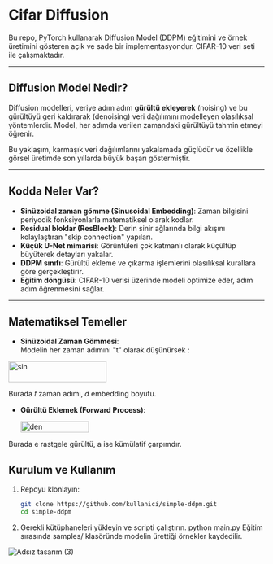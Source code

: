 # Cifar Diffusion 

Bu repo, PyTorch kullanarak Diffusion Model (DDPM) eğitimini ve örnek üretimini gösteren açık ve sade bir implementasyondur. CIFAR-10 veri seti ile çalışmaktadır.

---

## Diffusion Model Nedir?

Diffusion modelleri, veriye adım adım **gürültü ekleyerek** (noising) ve bu gürültüyü geri kaldırarak (denoising) veri dağılımını modelleyen olasılıksal yöntemlerdir. Model, her adımda verilen zamandaki gürültüyü tahmin etmeyi öğrenir.

Bu yaklaşım, karmaşık veri dağılımlarını yakalamada güçlüdür ve özellikle görsel üretimde son yıllarda büyük başarı göstermiştir.

---

## Kodda Neler Var?

- **Sinüzoidal zaman gömme (Sinusoidal Embedding)**: Zaman bilgisini periyodik fonksiyonlarla matematiksel olarak kodlar.
- **Residual bloklar (ResBlock)**: Derin sinir ağlarında bilgi akışını kolaylaştıran "skip connection" yapıları.
- **Küçük U-Net mimarisi**: Görüntüleri çok katmanlı olarak küçültüp büyüterek detayları yakalar.
- **DDPM sınıfı**: Gürültü ekleme ve çıkarma işlemlerini olasılıksal kurallara göre gerçekleştirir.
- **Eğitim döngüsü**: CIFAR-10 verisi üzerinde modeli optimize eder, adım adım öğrenmesini sağlar.

---

## Matematiksel Temeller

- **Sinüzoidal Zaman Gömmesi**:  
  Modelin her zaman adımını "t" olarak düşünürsek :


<img width="193" height="41" alt="sin" src="https://github.com/user-attachments/assets/3f34a05c-c780-4a2a-a57f-20adaf7f843f" />



Burada 
𝑡 zaman adımı, 
𝑑 embedding boyutu.

  

- **Gürültü Eklemek (Forward Process)**:

  <img width="134" height="22" alt="den" src="https://github.com/user-attachments/assets/11bab066-5e1a-4d21-99d7-326e28ea9934" />


Burada e rastgele gürültü, a ise kümülatif çarpımdır.


## Kurulum ve Kullanım

1. Repoyu klonlayın:
   ```bash
   git clone https://github.com/kullanici/simple-ddpm.git
   cd simple-ddpm

2. Gerekli kütüphaneleri yükleyin ve scripti çalıştırın.
python main.py
Eğitim sırasında samples/ klasöründe modelin ürettiği örnekler kaydedilir.

![Adsız tasarım (3)](https://github.com/user-attachments/assets/3ff1678f-3bae-4e27-9886-570eede71476)

